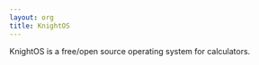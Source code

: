 ```yaml
---
layout: org
title: KnightOS
---
```

KnightOS is a free/open source operating system for calculators.
